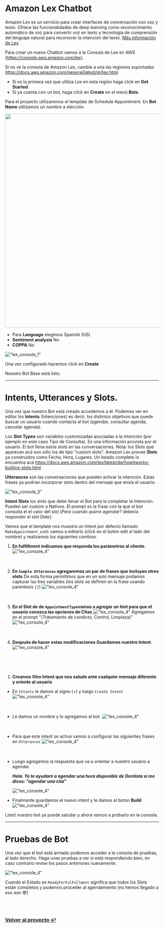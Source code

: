 # Amazon Lex Chatbot

Amazon Lex es un servicio para crear interfaces de conversación con voz y texto. Ofrece las funcionalidades de deep learning como reconocimiento automático de voz para convertir voz en texto y tecnología de comprensión del lenguaje natural para reconocer la intención del texto. [Más información de Lex](https://aws.amazon.com/es/lex/)

Para crear un nuevo Chatbot vamos a la Consola de Lex en AWS (https://console.aws.amazon.com/lex).

Si no ve la consola de Amazon Lex, cambie a una las regiones soportadas 
https://docs.aws.amazon.com/general/latest/gr/lex.html 

* Si es la primera vez que utiliza Lex en esta región haga click en **Get Started**.
* Si ya cuenta con un bot, haga click en **Create** en el menú **Bots**

Para el proyecto utilizaremos el template de Schedule Appointment. En **Bot Name** utilizamos un nombre a elección. 

<img src="img/lex_console_1.jpg" width="700">


* Para **Language** elegimos Spanish (US) 
* **Sentiment analysis** No
* **COPPA** No



!["lex_console_1"](img/lex_console_2.jpg)

Una vez configurado hacemos click en **Create** 

Nuestro Bot Base está listo. 
___
# Intents, Utterances y Slots.

Una vez que nuestro Bot está creado accedemos a él. Podemos ver en editor los **Intents** (Intenciones) es decir,  los distintos objetivos que puede buscar un usuario cuando contacta al bot (agendar, consultar agenda, cancelar agenda).

Los **Slot Types** son variables customizadas asociadas a la intención (por ejemplo en este caso Tipo de Consulta). Es una información provista por el usuario. El bot llena estos slots en las conversaciones. Nota: los Slots que aparecen acá son sólo los de tipo "custom slots". Amazon Lex provee **Slots** ya construidos como Fecha, Hora, Lugares. Un listado completo lo encuentra acá https://docs.aws.amazon.com/lex/latest/dg/howitworks-builtins-slots.html  

**Utterances** son las conversaciones que pueden activar la intención. Estas frases ya podrían incorporar slots dentro del mensaje que envía el usuario.

!["lex_console_3"](img/lex_console_3.jpg)

**Intent Slots** los slots que debe llenar el Bot para la completar la Intención. Pueden ser custom o Nativos. El prompt es la frase con la que el bot consulta el el valor del slot (_Para cuando quiere agendar?_ debería responder el slot _Date_).

Vemos que el template nos muestra un Intent por defecto llamado `MakeAppointment_esUS` vamos a editarlo (click en el botón edit al lado del nombre) y realizamos los siguientes cambios.

1. **En fulfillment indicamos que responda los parámetros al cliente.**
!["lex_console_4"](img/lex_console_4.jpg)
<br><br><br>
1. **En `Sample Utterances` agregaremos un par de frases que incluyan otros slots**
De esta forma permitimos que en un solo mensaje podamos capturar las tres variables (los slots se definen en la frase usando paréntesis `{}`)
!["lex_console_4"](img/lex_console_5.jpg)
<br><br><br>

1. **En el Slot de de `AppointmentType`vamos a agregar un hint para que el usuario conozca las opciones de Citas**
!["lex_console_4"](img/lex_console_14.jpg)
Agregamos en el prompt "(Tratamiento de condicto, Control, Limpieza)"
!["lex_console_4"](img/lex_console_13.jpg)
<br><br><br>
1. **Después de hacer estas modificaciones Guardamos nuestro Intent.**
!["lex_console_4"](img/lex_console_6.jpg)

<br><br><br>
1. **Creamos Otro Intent que nos salude ante cualquier mensaje diferente y oriente al usuario**
* En `Intents` le damos al signo (+) y luego `Create Intent`
!["lex_console_4"](img/lex_console_7.jpg)
<br><br><br>
* Le damos un nombre y lo agregamos al bot.
!["lex_console_4"](img/lex_console_8.jpg)
<br><br><br>
* Para que este intent se active vamos a configurar las siguientes frases en `Utterances`
!["lex_console_4"](img/lex_console_9.jpg)
<br><br><br>
* Luego agregamos la respuesta que va a orientar a nuestro usuario a agendar.

    **_Hola. Yo te ayudaré a agendar una hora disponible de Dentista si me dices: "agendar una cita"_**

    !["lex_console_4"](img/lex_console_10.jpg)

* Finalmente guardamos el nuevo intent y le damos al boton **Build**
!["lex_console_4"](img/lex_console_11.jpg)

Listo! nuestro bot ya puede saludar y ahora vamos a probarlo en la consola.

___
# Pruebas de Bot

Una vez que el bot está armado podemos acceder a la consola de pruebas, al lado derecho. Haga unas pruebas a ver si está respondiendo bien, en caso contrario revise los pasos anteriores nuevamente.

!["lex_console_4"](img/lex_console_12.jpg)

Cuando el Estado es `ReadyForFulFullment` significa que todos los Slots están completos y podemos proceder al agendamiento (no hemos llegado a eso aún 😎)

<br/><br/>


### **[Volver al proyecto ↩️ ](README_Step_by_Step.md#21-amazon-lex-chatboten-español)**